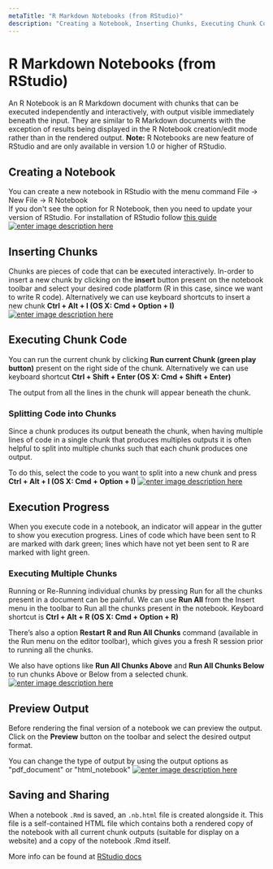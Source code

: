 ```yaml
---
metaTitle: "R Markdown Notebooks (from RStudio)"
description: "Creating a Notebook, Inserting Chunks, Executing Chunk Code, Execution Progress, Preview Output, Saving and Sharing"
---
```


# R Markdown Notebooks (from RStudio)


An R Notebook is an R Markdown document with chunks that can be executed independently and interactively, with output visible immediately beneath the input. They are similar to R Markdown documents with the exception of results being displayed in the R Notebook creation/edit mode rather than in the rendered output. **Note:** R Notebooks are new feature of RStudio and are only available in version 1.0 or higher of RStudio.



## Creating a Notebook


You can create a new notebook in RStudio with the menu command File -> New File -> R Notebook<br />
If you don't see the option for R Notebook, then you need to update your version of RStudio. For installation of RStudio follow [this guide](https://stackoverflow.com/documentation/r/360/getting-started-with-r-language)
[<img src="https://i.stack.imgur.com/NLTv4.png" alt="enter image description here" />](https://i.stack.imgur.com/NLTv4.png)



## Inserting Chunks


Chunks are pieces of code that can be executed interactively. In-order to insert a new chunk by clicking on the **insert** button present on the notebook toolbar and select your desired code platform (R in this case, since we want to write R code). Alternatively we can use keyboard shortcuts to insert a new chunk **Ctrl + Alt + I (OS X: Cmd + Option + I)**<br />
[<img src="https://i.stack.imgur.com/n9WZH.jpg" alt="enter image description here" />](https://i.stack.imgur.com/n9WZH.jpg)



## Executing Chunk Code


You can run the current chunk by clicking **Run current Chunk (green play button)** present on the right side of the chunk. Alternatively we can use keyboard shortcut **Ctrl + Shift + Enter (OS X: Cmd + Shift + Enter)**

The output from all the lines in the chunk will appear beneath the chunk.

### Splitting Code into Chunks

Since a chunk produces its output beneath the chunk, when having multiple lines of code in a single chunk that produces multiples outputs it is often helpful to split into multiple chunks such that each chunk produces one output.

To do this, select the code to you want to split into a new chunk and press **Ctrl + Alt + I (OS X: Cmd + Option + I)**
[<img src="https://i.stack.imgur.com/U1Bwc.jpg" alt="enter image description here" />](https://i.stack.imgur.com/U1Bwc.jpg)



## Execution Progress


When you execute code in a notebook, an indicator will appear in the gutter to show you execution progress. Lines of code which have been sent to R are marked with dark green; lines which have not yet been sent to R are marked with light green.

### Executing Multiple Chunks

Running or Re-Running individual chunks by pressing Run for all the chunks present in a document can be painful. We can use **Run All** from the Insert menu in the toolbar to Run all the chunks present in the notebook. Keyboard shortcut is **Ctrl + Alt + R (OS X: Cmd + Option + R)**

There’s also a option **Restart R and Run All Chunks** command (available in the Run menu on the editor toolbar), which gives you a fresh R session prior to running all the chunks.

We also have options like **Run All Chunks Above** and **Run All Chunks Below** to run chunks Above or Below from a selected chunk.
[<img src="https://i.stack.imgur.com/K6Nxj.jpg" alt="enter image description here" />](https://i.stack.imgur.com/K6Nxj.jpg)



## Preview Output


Before rendering the final version of a notebook we can preview the output. Click on the **Preview** button on the toolbar and select the desired output format.

You can change the type of output by using the output options as "pdf_document" or "html_notebook"
[<img src="https://i.stack.imgur.com/ivArF.jpg" alt="enter image description here" />](https://i.stack.imgur.com/ivArF.jpg)



## Saving and Sharing


When a notebook `.Rmd` is saved, an `.nb.html` file is created alongside it. This file is a self-contained HTML file which contains both a rendered copy of the notebook with all current chunk outputs (suitable for display on a website) and a copy of the notebook .Rmd itself.

More info can be found at [RStudio docs](http://rmarkdown.rstudio.com/r_notebooks.html)

